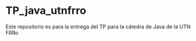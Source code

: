 # TP_java_utnfrro

Este repositorio es para la entrega del TP para la cátedra de Java de la UTN FRRo
